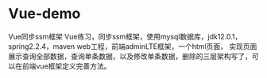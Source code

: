 # Vue-demo
Vue同步ssm框架
Vue练习，同步ssm框架，使用mysql数据库，jdk12.0.1，spring2.2.4，maven web工程，前端adminLTE框架，一个html页面，
实现页面展示查询全部数据，查询单条数据，以及修改单条数据，删除的三层架构写了，可以在前端vue框架定义完善方法。
